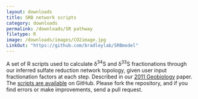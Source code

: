 ```yaml
---
layout: downloads
title: SRB network scripts
category: downloads
permalink: /downloads/SR pathway
filetype: R
image: /downloads/images/CO2image.jpg
LinkOut: "https://github.com/bradleylab/SRBmodel"
---
```


A set of R scripts used to calculate &#948;<sup>34</sup>S and &#948;<sup>33</sup>S fractionations through our inferred sulfate reduction network topology, given user input fractionation factors at each step. Described in our [2011 Geobiology](http://bradleylab.github.io/publications/Bradley2011Geobio/) paper. The [scripts are available](https://github.com/bradleylab/SRBmodel "SRBmodel") on GitHub. Please fork the repository, and if you find errors or make improvements, send a pull request.
